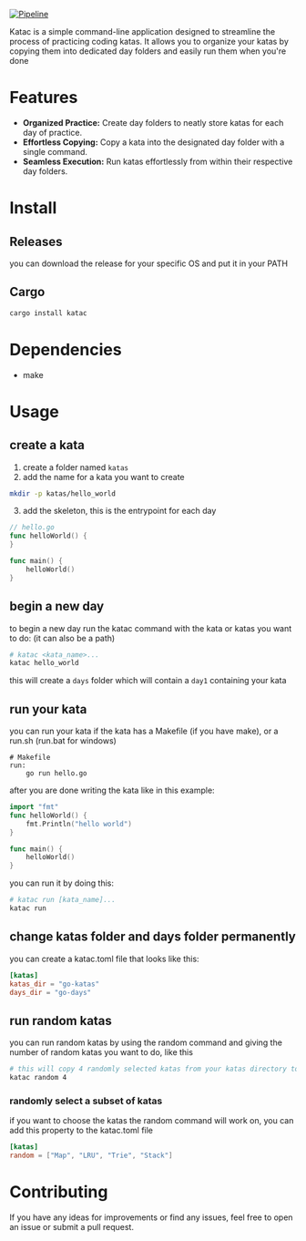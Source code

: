 [![Pipeline](https://github.com/aldevv/katac/actions/workflows/pipeline.yml/badge.svg)](https://github.com/aldevv/katac/actions/workflows/pipeline.yml) 

Katac is a simple command-line application designed to streamline the process of practicing coding katas. It allows you to organize your katas by copying them into dedicated day folders and easily run them when you're done

# Features

- **Organized Practice:** Create day folders to neatly store katas for each day of practice.
- **Effortless Copying:** Copy a kata into the designated day folder with a single command.
- **Seamless Execution:** Run katas effortlessly from within their respective day folders.

# Install
## Releases
you can download the release for your specific OS and put it in your PATH

## Cargo
```bash
cargo install katac
```

# Dependencies
- make

# Usage
## create a kata
1. create a folder named `katas` 
2. add the name for a kata you want to create
```bash
mkdir -p katas/hello_world
```
3. add the skeleton, this is the entrypoint for each day
```go
// hello.go
func helloWorld() {
}

func main() {
    helloWorld()
}
```

## begin a new day
to begin a new day run the katac command with the kata or katas you want to do:
(it can also be a path)
```bash
# katac <kata_name>...
katac hello_world
```
this will create a `days` folder which will contain a `day1` containing your kata

## run your kata
you can run your kata if the kata has a Makefile (if you have make), or a run.sh (run.bat for windows)
```make
# Makefile
run:
	go run hello.go
```

after you are done writing the kata like in this example:
```go
import "fmt"
func helloWorld() {
    fmt.Println("hello world")
}

func main() {
    helloWorld()
}
```
you can run it by doing this:
```bash
# katac run [kata_name]...
katac run
```

## change katas folder and days folder permanently
you can create a katac.toml file that looks like this:
```toml
[katas]
katas_dir = "go-katas"
days_dir = "go-days"
```

## run random katas
you can run random katas by using the random command and giving the number of random katas
you want to do, like this
```bash
# this will copy 4 randomly selected katas from your katas directory to your days directory
katac random 4
```
### randomly select a subset of katas
if you want to choose the katas the random command will work on, you can add this property to
the katac.toml file
```toml
[katas]
random = ["Map", "LRU", "Trie", "Stack"]
```

# Contributing
If you have any ideas for improvements or find any issues, feel free to open an issue or submit a pull request.
